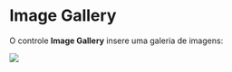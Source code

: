# Image Gallery

O controle **Image Gallery** insere uma galeria de imagens:

![](http://www.gvinci.com.br/manual/8_070.zoom60.png)

